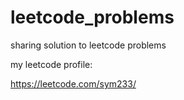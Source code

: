 # leetcode_problems
sharing solution to leetcode problems

my leetcode profile:

https://leetcode.com/sym233/